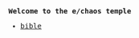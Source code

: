 **Welcome to the e/chaos temple**

* [bible](/bible.html)



<style> body {font-family: 'Lucida Console', monospace;background-color: ""}</style>
